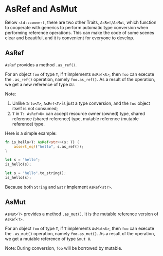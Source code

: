 # AsRef and AsMut

Below `std::convert`, there are two other Traits, `AsRef/AsMut`, which function to cooperate with generics to perform automatic type conversion when performing reference operations. This can make the code of some scenes clear and beautiful, and it is convenient for everyone to develop.

## AsRef<T>

`AsRef` provides a method `.as_ref()`.

For an object `foo` of type `T`, if `T` implements `AsRef<U>`, then `foo` can execute the `.as_ref()` operation, namely `foo.as_ref()`. As a result of the operation, we get a new reference of type `&U`.

Note:

1. Unlike `Into<T>`, `AsRef<T>` is just a type conversion, and the `foo` object itself is not consumed;
2. `T` in `T: AsRef<U>` can accept resource owner (owned) type, shared reference (shared reference) type, mutable reference (mutable reference) type.

Here is a simple example:

```rust
fn is_hello<T: AsRef<str>>(s: T) {
    assert_eq!("hello", s.as_ref());
}

let s = "hello";
is_hello(s);

let s = "hello".to_string();
is_hello(s);
```

Because both `String` and `&str` implement `AsRef<str>`.


## AsMut<T>

`AsMut<T>` provides a method `.as_mut()`. It is the mutable reference version of `AsRef<T>`.

For an object `foo` of type `T`, if `T` implements `AsMut<U>`, then `foo` can execute the `.as_mut()` operation, namely `foo.as_mut()`. As a result of the operation, we get a mutable reference of type `&mut U`.

Note: During conversion, `foo` will be borrowed by mutable.

